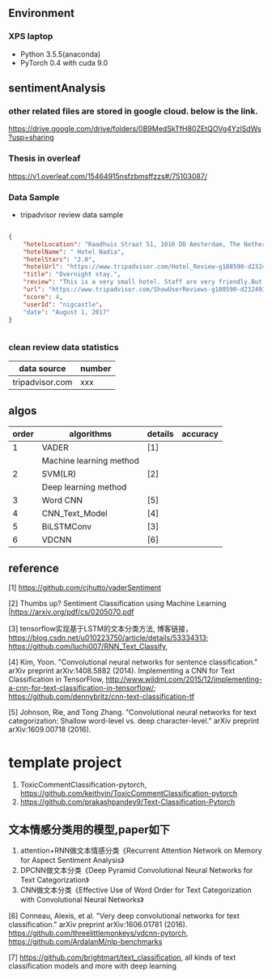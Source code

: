 ## Environment

### XPS laptop
* Python 3.5.5(anaconda)
* PyTorch 0.4 with cuda 9.0



## sentimentAnalysis

### other related files are stored in google cloud. below is the link.
https://drive.google.com/drive/folders/0B9MedSkTfH80ZEtQOVg4YzlSdWs?usp=sharing

### Thesis in overleaf
https://v1.overleaf.com/15464915nsfzbmsffzzs#/75103087/

### Data Sample
* tripadvisor review data sample  
```json

{
    "hotelLocation": "Raadhuis Straat 51, 1016 DD Amsterdam, The Netherlands",
    "hotelName": " Hotel Nadia",
    "hotelStars": "2.0",
    "hotelUrl": "https://www.tripadvisor.com/Hotel_Review-g188590-d232493-Reviews-Hotel_Nadia-Amsterdam_North_Holland_Province.html",
    "title": "Overnight stay.",
    "review": "This is a very small hotel. Staff are very friendly.But you have to be quite fit to go up all the stairs with your luggage. I also missed breakfast as I was 5 mins too late.The room was small but clean and the balcony was nice.The hotel is in a very good location.",
    "url": "https://www.tripadvisor.com/ShowUserReviews-g188590-d232493-r507832414-Hotel_Nadia-Amsterdam_North_Holland_Province.html",
    "score": 4,
    "userId": "nigcastle"，
    "date": "August 1, 2017"
}



```

### clean review data statistics
 
 data source                       |       number    
 ----------------------------------|-----------------
 tripadvisor.com                   |   xxx



## algos
order | algorithms               |  details      | accuracy
------| -------------------------|---------------|------------------- 
1     | VADER                    |  [1]          | 
      |   Machine learning method|               |                         
2     | SVM(LR)                  |  [2]          |                        
      | Deep learning method     |                                      
3     | Word CNN                 |  [5]          |                         
4     | CNN_Text_Model           |  [4]           |                         
5     | BiLSTMConv               |   [3]          |                              
6     | VDCNN                    |   [6]         |                  

## reference

[1] https://github.com/cjhutto/vaderSentiment

[2] Thumbs up? Sentiment Classification using Machine Learning  |https://arxiv.org/pdf/cs/0205070.pdf

[3] tensorflow实现基于LSTM的文本分类方法, 博客链接， https://blog.csdn.net/u010223750/article/details/53334313; https://github.com/luchi007/RNN_Text_Classify,   

[4] Kim, Yoon. "Convolutional neural networks for sentence classification." arXiv preprint arXiv:1408.5882 (2014). 
Implementing a CNN for Text Classification in TensorFlow, http://www.wildml.com/2015/12/implementing-a-cnn-for-text-classification-in-tensorflow/; https://github.com/dennybritz/cnn-text-classification-tf 

[5] Johnson, Rie, and Tong Zhang. "Convolutional neural networks for text categorization: Shallow word-level vs. deep character-level." arXiv preprint arXiv:1609.00718 (2016).

# template project   

1. ToxicCommentClassification-pytorch, https://github.com/keithyin/ToxicCommentClassification-pytorch
2. https://github.com/prakashpandey9/Text-Classification-Pytorch



## 文本情感分类用的模型,paper如下
1. attention+RNN做文本情感分类《Recurrent Attention Network on Memory for Aspect Sentiment Analysis》
2. DPCNN做文本分类《Deep Pyramid Convolutional Neural Networks for Text Categorization》
3. CNN做文本分类《Effective Use of Word Order for Text Categorization with Convolutional Neural Networks》

[6] Conneau, Alexis, et al. "Very deep convolutional networks for text classification." arXiv preprint arXiv:1606.01781 (2016). https://github.com/threelittlemonkeys/vdcnn-pytorch, https://github.com/ArdalanM/nlp-benchmarks

[7] https://github.com/brightmart/text_classification, all kinds of text classification models and more with deep learning

